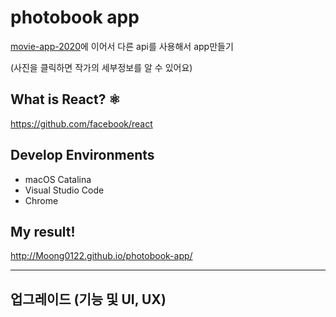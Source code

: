 # photobook app
[movie-app-2020](https://github.com/Moong0122/movie_app_2020)에 이어서 다른 api를 사용해서 app만들기

(사진을 클릭하면 작가의 세부정보를 알 수 있어요)

## What is React? ⚛️
https://github.com/facebook/react

## Develop Environments

* macOS Catalina
* Visual Studio Code
* Chrome

## My result!
http://Moong0122.github.io/photobook-app/


---
## 업그레이드 (기능 및 UI, UX)